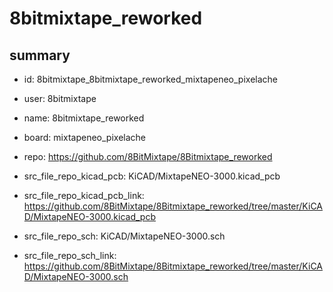 # 8bitmixtape_reworked
 
## summary 
* id: 8bitmixtape_8bitmixtape_reworked_mixtapeneo_pixelache
* user: 8bitmixtape
* name: 8bitmixtape_reworked
* board: mixtapeneo_pixelache
* repo: https://github.com/8BitMixtape/8Bitmixtape_reworked
* src_file_repo_kicad_pcb: KiCAD/MixtapeNEO-3000.kicad_pcb
* src_file_repo_kicad_pcb_link: https://github.com/8BitMixtape/8Bitmixtape_reworked/tree/master/KiCAD/MixtapeNEO-3000.kicad_pcb


* src_file_repo_sch: KiCAD/MixtapeNEO-3000.sch
* src_file_repo_sch_link: https://github.com/8BitMixtape/8Bitmixtape_reworked/tree/master/KiCAD/MixtapeNEO-3000.sch




